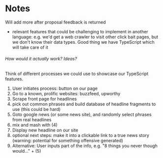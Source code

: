 # Notes

Will add more after proposal feedback is returned

- relevant features that could be challenging to implement in another language:
e.g. we'd get a web crawler to visit other click bait pages, but we don't know their data types.
Good thing we have TypeScript which will take care of it

###### How would it actually work? Ideas?
Think of different processes we could use to showcase our TypeScript features.

1. User initiates process: button on our page
2. Go to a known, prolific websites: buzzfeed, upworthy
3. Scrape front page for headlines
4. pick out common phrases and build database of headline fragments to use (this could be hard)
5. Goto google news (or some news site), and randomly select phrases from real headlines
6. mix and mash with (4)
7. Display new headline on our site
8. optional next steps: make it into a clickable link to a true news story (warning: potential for something offensive generated)
9. Alternative: User inputs part of the info, e.g. "8 things you never though would..." + (5)
